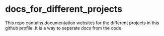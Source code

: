 # docs_for_different_projects
This repo contains documentation websites for the different projects in this github profile. It is a way to seperate docs from the code 
